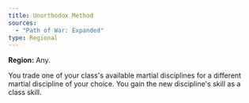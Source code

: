 ```yaml
---
title: Unorthodox Method
sources:
  - "Path of War: Expanded"
type: Regional
---
```


**Region:** Any.

You trade one of your class's available martial disciplines for a different martial discipline of your choice. You gain the new discipline's skill as a class skill.
